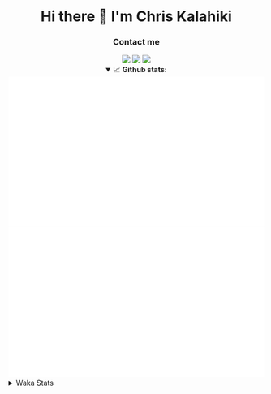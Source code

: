 <div align="center">
 <h1>Hi there 👋 I'm Chris Kalahiki</h1>
 <h3>Contact me</h3>
 <a href="mailto:chris.kalahiki@gmail.com"><img src="https://img.shields.io/badge/gmail-%23D14836.svg?&style=for-the-badge&logo=gmail&logoColor=white"/></a>
 <a href="https://twitter.com/ChrisKalahiki"><img src="https://img.shields.io/badge/twitter-%231DA1F2.svg?&style=for-the-badge&logo=twitter&logoColor=white"/></a>
 <a href="https://www.linkedin.com/in/ChrisKalahiki"><img src="https://img.shields.io/badge/linkedin-%230077B5.svg?&style=for-the-badge&logo=linkedin&logoColor=white"/></a>
<details open>
  <summary>📈 <b>Github stats:</b></summary>
  <img src="https://github.com/ChrisKalahiki/github-stats/blob/master/generated/overview.svg"/>
  <img src="https://github.com/ChrisKalahiki/github-stats/blob/master/generated/languages.svg"/>
</details>
</div>

<details>
  <summary>Waka Stats</summary>
<!--START_SECTION:waka-->
![Code Time](http://img.shields.io/badge/Code%20Time-0%20secs-blue)

**🐱 My GitHub Data** 

> 🏆 239 Contributions in the Year 2022
 > 
> 📦 6.2 MB Used in GitHub's Storage 
 > 
> 💼 Opted to Hire
 > 
> 📜 33 Public Repositories 
 > 
> 🔑 24 Private Repositories  
 > 
**I'm an Early 🐤** 

```text
🌞 Morning    77 commits     ████░░░░░░░░░░░░░░░░░░░░░   15.91% 
🌆 Daytime    193 commits    ██████████░░░░░░░░░░░░░░░   39.88% 
🌃 Evening    155 commits    ████████░░░░░░░░░░░░░░░░░   32.02% 
🌙 Night      59 commits     ███░░░░░░░░░░░░░░░░░░░░░░   12.19%

```
📅 **I'm Most Productive on Wednesday** 

```text
Monday       75 commits     ████░░░░░░░░░░░░░░░░░░░░░   15.5% 
Tuesday      44 commits     ██░░░░░░░░░░░░░░░░░░░░░░░   9.09% 
Wednesday    115 commits    ██████░░░░░░░░░░░░░░░░░░░   23.76% 
Thursday     83 commits     ████░░░░░░░░░░░░░░░░░░░░░   17.15% 
Friday       70 commits     ███░░░░░░░░░░░░░░░░░░░░░░   14.46% 
Saturday     25 commits     █░░░░░░░░░░░░░░░░░░░░░░░░   5.17% 
Sunday       72 commits     ███░░░░░░░░░░░░░░░░░░░░░░   14.88%

```


📊 **This Week I Spent My Time On** 

```text
⌚︎ Time Zone: America/New_York

💬 Programming Languages: 
Python                   59 mins             ██████████████████░░░░░░░   75.2% 
Markdown                 19 mins             ██████░░░░░░░░░░░░░░░░░░░   24.8%

🔥 Editors: 
VS Code                  1 hr 19 mins        █████████████████████████   100.0%

🐱‍💻 Projects: 
jax-playground           34 mins             ██████████░░░░░░░░░░░░░░░   42.68% 
dcgan-with-jax           23 mins             ███████░░░░░░░░░░░░░░░░░░   29.92% 
DigiPathAI               14 mins             ████░░░░░░░░░░░░░░░░░░░░░   18.61% 
tensorflow-playground    7 mins              ██░░░░░░░░░░░░░░░░░░░░░░░   8.79%

💻 Operating System: 
Linux                    1 hr 19 mins        █████████████████████████   100.0%

```

**I Mostly Code in Jupyter Notebook** 

```text
Jupyter Notebook         16 repos            ███████░░░░░░░░░░░░░░░░░░   29.09% 
Python                   14 repos            ██████░░░░░░░░░░░░░░░░░░░   25.45% 
C#                       10 repos            ████░░░░░░░░░░░░░░░░░░░░░   18.18% 
JavaScript               4 repos             █░░░░░░░░░░░░░░░░░░░░░░░░   7.27% 
HTML                     2 repos             █░░░░░░░░░░░░░░░░░░░░░░░░   3.64%

```


**Timeline**

![Chart not found](https://raw.githubusercontent.com/ChrisKalahiki/ChrisKalahiki/main/charts/bar_graph.png) 


 Last Updated on 14/07/2022 18:49:23 UTC
<!--END_SECTION:waka-->
</details>

